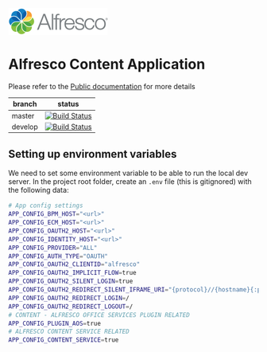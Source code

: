 <p align="left"> <img title="Alfresco" src="alfresco.png" alt="Alfresco - Simply a better way to create amazing digital experiences"></p>

# Alfresco Content Application

Please refer to the [Public documentation](https://alfresco-content-app.netlify.com/) for more details

| branch  | status                                                                                                                                         |
| ------- | ---------------------------------------------------------------------------------------------------------------------------------------------- |
| master  | [![Build Status](https://travis-ci.com/Alfresco/alfresco-content-app.svg?branch=master)](https://travis-ci.com/Alfresco/alfresco-content-app)  |
| develop | [![Build Status](https://travis-ci.org/Alfresco/alfresco-content-app.svg?branch=develop)](https://travis-ci.com/Alfresco/alfresco-content-app) |

## Setting up environment variables

We need to set some environment variable to be able to run the local dev server. In the project root folder, create an `.env` file (this is gitignored) with the following data:

```bash
# App config settings
APP_CONFIG_BPM_HOST="<url>"
APP_CONFIG_ECM_HOST="<url>"
APP_CONFIG_OAUTH2_HOST="<url>"
APP_CONFIG_IDENTITY_HOST="<url>"
APP_CONFIG_PROVIDER="ALL"
APP_CONFIG_AUTH_TYPE="OAUTH"
APP_CONFIG_OAUTH2_CLIENTID="alfresco"
APP_CONFIG_OAUTH2_IMPLICIT_FLOW=true
APP_CONFIG_OAUTH2_SILENT_LOGIN=true
APP_CONFIG_OAUTH2_REDIRECT_SILENT_IFRAME_URI="{protocol}//{hostname}{:port}/assets/silent-refresh.html"
APP_CONFIG_OAUTH2_REDIRECT_LOGIN=/
APP_CONFIG_OAUTH2_REDIRECT_LOGOUT=/
# CONTENT - ALFRESCO OFFICE SERVICES PLUGIN RELATED
APP_CONFIG_PLUGIN_AOS=true
# ALFRESCO CONTENT SERVICE RELATED
APP_CONFIG_CONTENT_SERVICE=true
